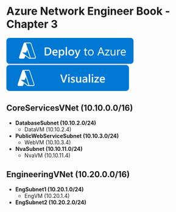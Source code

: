 # Azure Network Engineer Book - Chapter 3

[![Deploy To Azure](https://raw.githubusercontent.com/Azure/azure-quickstart-templates/master/1-CONTRIBUTION-GUIDE/images/deploytoazure.svg?sanitize=true)](https%3A%2F%2Fraw.githubusercontent.com%2Fpradeep-sashidhara%2FDesigning-and-Implementing-Microsoft-Azure-Networking-Solutions%2Frefs%2Fheads%2Fmain%2FChapter03%2Ftemplate%2Fazuredeploy.json)
[![Visualize](https://raw.githubusercontent.com/Azure/azure-quickstart-templates/master/1-CONTRIBUTION-GUIDE/images/visualizebutton.svg?sanitize=true)](http://armviz.io/#/?load=https%3A%2F%2Fraw.githubusercontent.com%2Fdavidokeyode%2FAZ-700%2Fmain%2Fchapter-3%2Ftemplate%2Fazuredeploy.json)


## CoreServicesVNet (10.10.0.0/16)
* **DatabaseSubnet (10.10.2.0/24)**
  * DataVM (10.10.2.4)
* **PublicWebServiceSubnet (10.10.3.0/24)**
  * WebVM (10.10.3.4)
* **NvaSubnet (10.10.11.0/24)**
  * NvaVM (10.10.11.4)
 
## EngineeringVNet (10.20.0.0/16)
* **EngSubnet1 (10.20.1.0/24)**
  * EngVM (10.20.1.4)
* **EngSubnet2 (10.20.2.0/24)**

